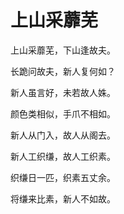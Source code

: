 # 上山采蘼芜


上山采蘼芜，下山逢故夫。

长跪问故夫，新人复何如？

新人虽言好，未若故人姝。

颜色类相似，手爪不相如。

新人从门入，故人从阁去。

新人工织缣，故人工织素。

织缣日一匹，织素五丈余。

将缣来比素，新人不如故。
